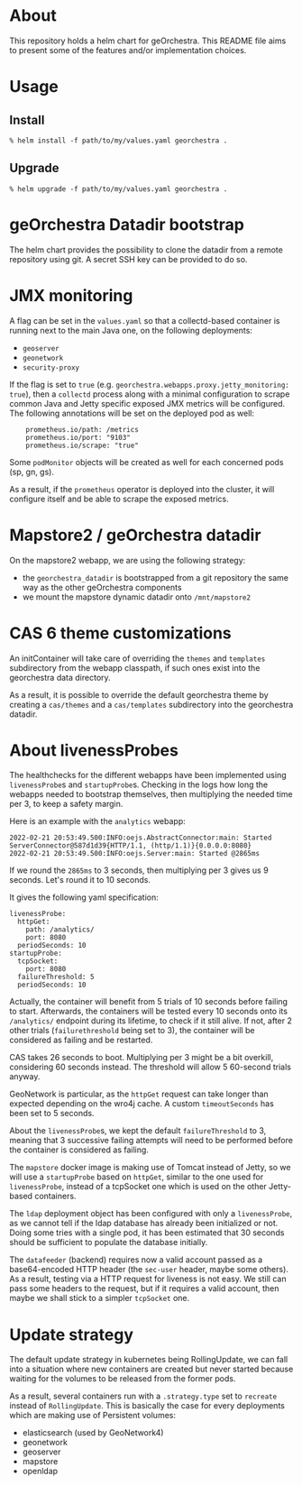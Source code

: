 # About

This repository holds a helm chart for geOrchestra. This README file aims to present
some of the features and/or implementation choices.

# Usage

## Install

```
% helm install -f path/to/my/values.yaml georchestra .
```

## Upgrade

```
% helm upgrade -f path/to/my/values.yaml georchestra .
```

# geOrchestra Datadir bootstrap

The helm chart provides the possibility to clone the datadir from a remote repository using git. A
secret SSH key can be provided to do so.

# JMX monitoring

A flag can be set in the `values.yaml` so that a collectd-based container is running next to the
main Java one, on the following deployments:

* `geoserver`
* `geonetwork`
* `security-proxy`

If the flag is set to `true` (e.g. `georchestra.webapps.proxy.jetty_monitoring: true`),
then a `collectd` process along with a minimal configuration to scrape common Java and Jetty specific
exposed JMX metrics will be configured. The following annotations will be set on the deployed pod as well:

```
    prometheus.io/path: /metrics
    prometheus.io/port: "9103"
    prometheus.io/scrape: "true"
```

Some `podMonitor` objects will be created as well for each concerned pods (sp, gn, gs).

As a result, if the `prometheus` operator is deployed into the cluster, it will configure itself and be able to scrape the
exposed metrics.

# Mapstore2 / geOrchestra datadir

On the mapstore2 webapp, we are using the following strategy:

* the `georchestra_datadir` is bootstrapped from a git repository the same way as the other geOrchestra components
* we mount the mapstore dynamic datadir onto `/mnt/mapstore2`

# CAS 6 theme customizations

An initContainer will take care of overriding the `themes` and `templates` subdirectory from the webapp classpath, if
such ones exist into the georchestra data directory.

As a result, it is possible to override the default georchestra theme by creating a `cas/themes` and a `cas/templates` subdirectory
into the georchestra datadir.


# About livenessProbes

The healthchecks for the different webapps have been implemented using `livenessProbe`s and `startupProbe`s.
Checking in the logs how long the webapps needed to bootstrap themselves, then multiplying the needed time per 3,
to keep a safety margin.

Here is an example with the `analytics` webapp:


```
2022-02-21 20:53:49.500:INFO:oejs.AbstractConnector:main: Started ServerConnector@587d1d39{HTTP/1.1, (http/1.1)}{0.0.0.0:8080}
2022-02-21 20:53:49.500:INFO:oejs.Server:main: Started @2865ms
```

If we round the `2865ms` to 3 seconds, then multiplying per 3 gives us 9 seconds. Let's round it to 10 seconds.

It gives the following yaml specification:

```
livenessProbe:
  httpGet:
    path: /analytics/
    port: 8080
  periodSeconds: 10
startupProbe:
  tcpSocket:
    port: 8080
  failureThreshold: 5
  periodSeconds: 10
```

Actually, the container will benefit from 5 trials of 10 seconds before failing to start. Afterwards, the containers
will be tested every 10 seconds onto its `/analytics/` endpoint during its lifetime, to check if it still alive.
If not, after 2 other trials (`failurethreshold` being set to 3), the container will be considered as failing and be restarted.

CAS takes 26 seconds to boot. Multiplying per 3 might be a bit overkill, considering 60 seconds instead. The threshold will allow 5 60-second trials anyway.

GeoNetwork is particular, as the `httpGet` request can take longer than expected depending on the wro4j cache. A custom `timeoutSeconds` has been set to 5 seconds.

About the `livenessProbe`s, we kept the default `failureThreshold` to 3, meaning that 3 successive failing attempts will need to be performed before the container is considered as failing.

The `mapstore` docker image is making use of Tomcat instead of Jetty, so we will use a `startupProbe` based on `httpGet`,
similar to the one used for `livenessProbe`, instead of a tcpSocket one which is used on the other Jetty-based containers.

The `ldap` deployment object has been configured with only a `livenessProbe`, as we cannot tell if the ldap database has
already been initialized or not. Doing some tries with a single pod, it has been estimated that 30 seconds should be
sufficient to populate the database initially.

The `datafeeder` (backend) requires now a valid account passed as a base64-encoded HTTP header (the `sec-user` header, maybe some others). As a result, testing via a HTTP request for liveness is not easy. We still can pass some headers to the request, but if it requires a valid account,
then maybe we shall stick to a simpler `tcpSocket` one.

# Update strategy

The default update strategy in kubernetes being RollingUpdate, we can fall into a situation where new containers are created but never started because waiting for the volumes to be released from the former pods.

As a result, several containers run with a `.strategy.type` set to `recreate` instead of `RollingUpdate`. This is basically the case for
every deployments which are making use of Persistent volumes:

* elasticsearch (used by GeoNetwork4)
* geonetwork
* geoserver
* mapstore
* openldap
